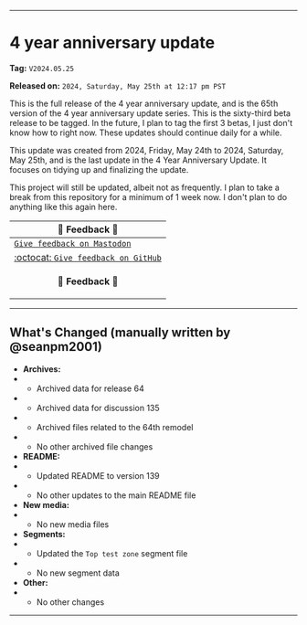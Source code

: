 
***

# 4 year anniversary update

**Tag:** `V2024.05.25`

**Released on:** `2024, Saturday, May 25th at 12:17 pm PST`

This is the full release of the 4 year anniversary update, and is the 65th version of the 4 year anniversary update series. This is the sixty-third beta release to be tagged. In the future, I plan to tag the first 3 betas, I just don't know how to right now. These updates should continue daily for a while.

This update was created from 2024, Friday, May 24th to 2024, Saturday, May 25th, and is the last update in the 4 Year Anniversary Update. It focuses on tidying up and finalizing the update.

This project will still be updated, albeit not as frequently. I plan to take a break from this repository for a minimum of 1 week now. I don't plan to do anything like this again here.

| 📣️ Feedback 💬️ |
|---|
| [`Give feedback on Mastodon`](https://techhub.social/deck/@seanpm2001/112237731368032617) |
| [:octocat: `Give feedback on GitHub`](https://github.com/seanpm2001/seanpm2001/discussions/136/) |
| <p align="center"><b>💬️ Feedback 📣️</b></p> |

---

## What's Changed (manually written by @seanpm2001)

- **Archives:**
- - Archived data for release 64
- - Archived data for discussion 135
- - Archived files related to the 64th remodel <!-- This number should be 1 higher than the release data 2 lines above, and should match the README beta version) !-->
- - No other archived file changes
- **README:**
- - Updated README to version 139
- - No other updates to the main README file
- **New media:**
- - No new media files
- **Segments:**
- - Updated the `Top test zone` segment file
- - No new segment data
- **Other:**
- - No other changes

***
